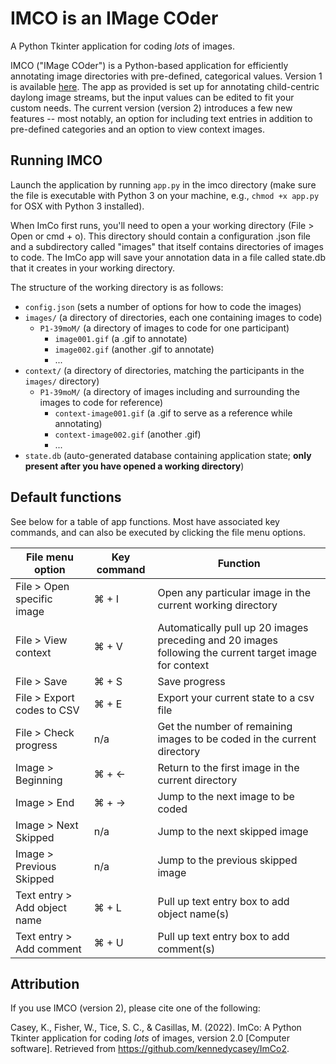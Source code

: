# IMCO is an IMage COder

A Python Tkinter application for coding _lots_ of images.

IMCO ("IMage COder") is a Python-based application for efficiently annotating image directories with pre-defined, categorical values. Version 1 is available [here](https://github.com/marisacasillas/ImCo). The app as provided is set up for annotating child-centric daylong image streams, but the input values can be edited to fit your custom needs. The current version (version 2) introduces a few new features -- most notably, an option for including text entries in addition to pre-defined categories and an option to view context images.

## Running IMCO
Launch the application by running `app.py` in the imco directory (make sure the file is executable with Python 3 on your machine, e.g., `chmod +x app.py` for OSX with Python 3 installed).

When ImCo first runs, you'll need to open a your working directory (File > Open or cmd + o). This directory should contain a configuration .json file and a subdirectory called "images" that itself contains directories of images to code. The ImCo app will save your annotation data in a file called state.db that it creates in your working directory.

The structure of the working directory is as follows:

* `config.json` (sets a number of options for how to code the images)
* `images/` (a directory of directories, each one containing images to code)
  * `P1-39moM/` (a directory of images to code for one participant)
    *  `image001.gif` (a .gif to annotate)
    *  `image002.gif` (another .gif to annotate)
    *  ...
* `context/` (a directory of directories, matching the participants in the `images/` directory)
  * `P1-39moM/` (a directory of images including and surrounding the images to code for reference)
    *  `context-image001.gif` (a .gif to serve as a reference while annotating)
    *  `context-image002.gif` (another .gif)
    *  ...
* `state.db` (auto-generated database containing application state; **only present after you have opened a working directory**)


## Default functions
See below for a table of app functions. Most have associated key commands, and can also be executed by clicking the file menu options.

| File menu option | Key command | Function |
| --- | --- | --- |
| File > Open specific image | ⌘ + I | Open any particular image in the current working directory |
| File > View context | ⌘ + V | Automatically pull up 20 images preceding and 20 images following the current target image for context |
| File > Save | ⌘ + S | Save progress |
| File > Export codes to CSV | ⌘ + E | Export your current state to a csv file |
| File > Check progress | n/a | Get the number of remaining images to be coded in the current directory |
| Image > Beginning | ⌘ + &#8592; | Return to the first image in the current directory | 
| Image > End | ⌘ + &#8594; | Jump to the next image to be coded | 
| Image > Next Skipped | n/a | Jump to the next skipped image | 
| Image > Previous Skipped | n/a | Jump to the previous skipped image |
| Text entry > Add object name | ⌘ + L | Pull up text entry box to add object name(s) | 
| Text entry > Add comment | ⌘ + U | Pull up text entry box to add comment(s) |

## Attribution
If you use IMCO (version 2), please cite one of the following:

Casey, K., Fisher, W., Tice, S. C., & Casillas, M. (2022). ImCo: A Python Tkinter application for coding _lots_ of images, version 2.0 [Computer software]. Retrieved from https://github.com/kennedycasey/ImCo2.
